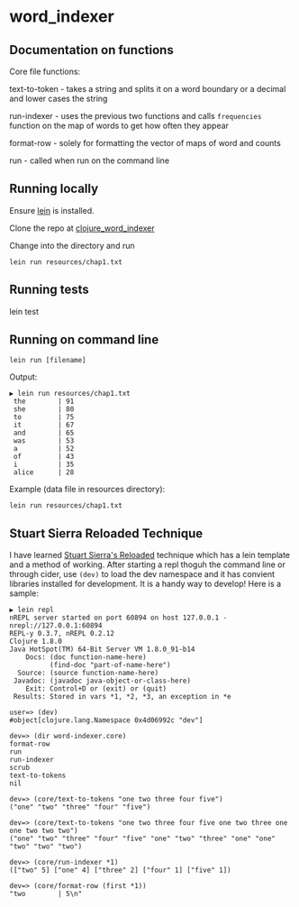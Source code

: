# word_indexer

## Documentation on functions

Core file functions:

text-to-token - takes a string and splits it on a word boundary or a decimal and lower cases the string 

run-indexer - uses the previous two functions and calls `frequencies` function on the map of words to get how often they appear

format-row - solely for formatting the vector of maps of word and counts

run - called when run on the command line 



## Running locally

Ensure [lein](http://leiningen.org/) is installed.

Clone the repo at [clojure_word_indexer](https://github.com/rubygeek/clojure_word_indexer)

Change into the directory and run 

`lein run resources/chap1.txt`

## Running tests

lein test

## Running on command line 

`lein run [filename]`

Output:

```
▶ lein run resources/chap1.txt
 the        | 91
 she        | 80
 to         | 75
 it         | 67
 and        | 65
 was        | 53
 a          | 52
 of         | 43
 i          | 35
 alice      | 28
```

Example (data file in resources directory): 

`lein run resources/chap1.txt`

## Stuart Sierra Reloaded Technique

I have learned [Stuart Sierra's Reloaded](http://thinkrelevance.com/blog/2013/06/04/clojure-workflow-reloaded) technique which has a lein template and a method of working. After starting a repl thoguh the command line or through cider, use `(dev)` to load the dev namespace and it has convient libraries installed for development. It is a handy way to develop! Here is a sample: 
 

```
▶ lein repl
nREPL server started on port 60894 on host 127.0.0.1 - nrepl://127.0.0.1:60894
REPL-y 0.3.7, nREPL 0.2.12
Clojure 1.8.0
Java HotSpot(TM) 64-Bit Server VM 1.8.0_91-b14
    Docs: (doc function-name-here)
          (find-doc "part-of-name-here")
  Source: (source function-name-here)
 Javadoc: (javadoc java-object-or-class-here)
    Exit: Control+D or (exit) or (quit)
 Results: Stored in vars *1, *2, *3, an exception in *e

user=> (dev)
#object[clojure.lang.Namespace 0x4d06992c "dev"]

dev=> (dir word-indexer.core)
format-row
run
run-indexer
scrub
text-to-tokens
nil

dev=> (core/text-to-tokens "one two three four five")
("one" "two" "three" "four" "five")

dev=> (core/text-to-tokens "one two three four five one two three one one two two two")
("one" "two" "three" "four" "five" "one" "two" "three" "one" "one" "two" "two" "two")

dev=> (core/run-indexer *1)
(["two" 5] ["one" 4] ["three" 2] ["four" 1] ["five" 1])

dev=> (core/format-row (first *1))
"two        | 5\n"

```

